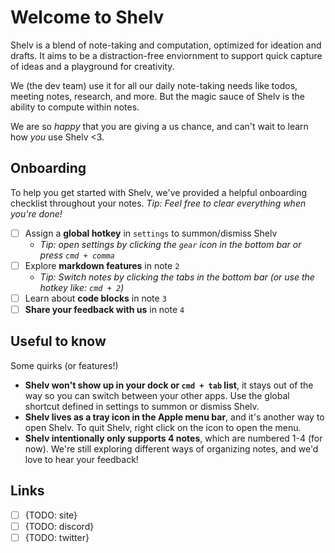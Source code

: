 # Welcome to **Shelv**

Shelv is a blend of note-taking and computation, optimized for ideation and drafts. It aims to be a distraction-free enviornment to support quick capture of ideas and a playground for creativity.

We (the dev team) use it for all our daily note-taking needs like todos, meeting notes, research, and more. But the magic sauce of Shelv is the ability to compute within notes.

We are so _happy_ that you are giving a us chance, and can't wait to learn how _you_ use Shelv <3.

## Onboarding

To help you get started with Shelv, we've provided a helpful onboarding checklist throughout your notes.
_Tip: Feel free to clear everything when you're done!_

- [ ] Assign a **global hotkey** in `settings` to summon/dismiss Shelv
  - _Tip: open settings by clicking the `gear` icon in the bottom bar or press `cmd + comma`_
- [ ] Explore **markdown features** in note `2`
  - _Tip: Switch notes by clicking the tabs in the bottom bar (or use the hotkey like: `cmd + 2`)_
- [ ] Learn about **code blocks** in note `3`
- [ ] **Share your feedback with us** in note `4`

## Useful to know

Some quirks (or features!)

- **Shelv won't show up in your dock or `cmd + tab` list**, it stays out of the way so you can switch between your other apps. Use the global shortcut defined in settings to summon or dismiss Shelv.
- **Shelv lives as a tray icon in the Apple menu bar**, and it's another way to open Shelv. To quit Shelv, right click on the icon to open the menu.
- **Shelv intentionally only supports 4 notes**, which are numbered 1-4 (for now). We're still exploring different ways of organizing notes, and we'd love to hear your feedback!

## Links

- [ ] {TODO: site}
- [ ] {TODO: discord}
- [ ] {TODO: twitter}
